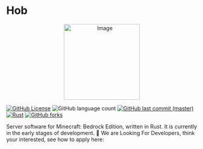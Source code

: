 # Hob

<p align="center">
  <img src="https://github.com/ueno-aki/Hob/assets/111332986/050d8078-2869-44a0-8c06-d62a7bbd0faa" alt="Image" width="200" height="200" />
</p>


[![GitHub License](https://img.shields.io/github/license/ueno-aki/Hob)](https://github.com/ueno-aki/Hob/blob/master/LICENSE)
![GitHub language count](https://img.shields.io/github/languages/count/ueno-aki/Hob)
[![GitHub last commit (master)](https://img.shields.io/github/last-commit/ueno-aki/Hob/master)](https://github.com/ueno-aki/Hob/commits/master/)
[![Rust](https://github.com/ueno-aki/Hob/actions/workflows/rust.yml/badge.svg)](https://github.com/ueno-aki/Hob/actions/workflows/rust.yml)
[![GitHub forks](https://img.shields.io/github/forks/ueno-aki/Hob)](https://github.com/ueno-aki/Hob/forks)

Server software for Minecraft: Bedrock Edition, written in Rust. It is currently in the early stages of development. 🚧
We are Looking For Developers, think your interested, see how to apply here: 
